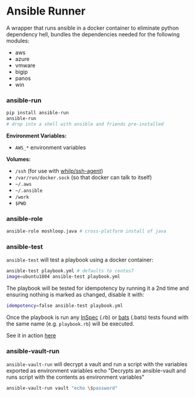 # Ansible Runner

A wrapper that runs ansible in a docker container to eliminate python dependency hell, bundles the dependencies needed for the following modules:

* aws
* azure
* vmware
* bigip
* panos
* win

### ansible-run
```bash
pip install ansible-run
ansible-run
# drop into a shell with ansible and friends pre-installed
```

**Environment Variables:**
* `AWS_*` environment variables

**Volumes:**
* `/ssh` (for use with [whilp/ssh-agent](https://github.com/whilp/ssh-agent))
* `/var/run/docker.sock` (so that docker can talk to itself)
* `~/.aws`
* `~/.ansible`
* `/work`
* `$PWD`

### ansible-role
```bash
ansible-role moshloop.java # cross-platform install of java
```

### ansible-test

`ansible-test` will test a playbook using a docker container:

```bash
ansible-test playbook.yml # defaults to centos7
image=ubuntu1804 ansible-test playbook.yml
```

The playbook will be tested for idempotency by running it a 2nd time and ensuring nothing is marked as changed, disable it with:
```bash
idempotency=false ansible-test playbook.yml
```

Once the playbook is run any [InSpec](https://www.inspec.io) (.rb) or [bats](https://github.com/sstephenson/bats) (.bats) tests found with the same name (e.g. `playbook.rb`) will be executed.

See it in action [here](https://github.com/moshloop/ansible-java/tree/master/tests)

### ansible-vault-run

`ansible-vault-run` will decrypt a vault and run a script with the variables exported as environment variables
    echo "Decrypts an ansible-vault and runs script with the contents as environment variables"
```bash
ansible-vault-run vault "echo \$password"
```
